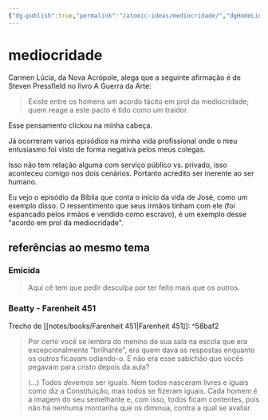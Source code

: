 ```yaml
---
{"dg-publish":true,"permalink":"/atomic-ideas/mediocridade/","dgHomeLink":true,"dgPassFrontmatter":false}
---
```


# mediocridade

Carmen Lúcia, da Nova Acrópole, alega que a seguinte afirmação é de Steven Pressfield no livro A Guerra da Arte:

> Existe entre os homens um acordo tácito em prol da mediocridade; quem reage a este pacto é tido como um traidor.

Esse pensamento clickou na minha cabeça.

Já ocorreram varios episódios na minha vida profissional onde o meu entusiasmo foi visto de forma negativa pelos meus colegas.

Isso não tem relação alguma com serviço público vs. privado, isso aconteceu comigo nos dois cenários. Portanto acredito ser inerente ao ser humano.

Eu vejo o episódio da Bíblia que conta o início da vida de José, como um exemplo disso. O ressentimento que seus irmãos tinham com ele (foi espancado pelos irmãos e vendido como escravo), é um exemplo desse "acordo em prol da mediocridade".


## referências ao mesmo tema

### Emicida

> Aqui cê tem que pedir desculpa por ter feito mais que os outros.


### Beatty - Farenheit 451

Trecho de [[notes/books/Farenheit 451|Farenheit 451]]: ^58baf2

> Por certo você se lembra do menino de sua sala na escola que era excepcionalmente "brilhante", era quem dava as respostas enquanto os outros ficavam odiando-o. E não era esse sabichão que vocês pegavam para cristo depois da aula?
> 
> (...)
> Todos *devemos* ser iguais. Nem todos nasceram livres e iguais como diz a Constituição, mas todos se fizeram iguais. Cada homem é a imagem do seu semelhante e, com isso, todos ficam contentes, pois não há nenhuma montanha que os diminua, contra a qual se avaliar.
